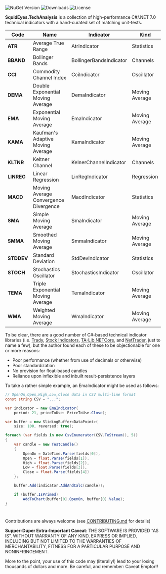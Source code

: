 ![NuGet Version](https://img.shields.io/nuget/v/SquidEyes.TechAnalysis)
![Downloads](https://img.shields.io/nuget/dt/squideyes.techanalysis)
![License](https://img.shields.io/github/license/squideyes/TechAnalysis)

**SquidEyes.TechAnalysis** is a collection of high-performance C#/.NET 7.0 technical indicators with a hand-curated set of matching unit-tests.

|Code|Name|Indicator|Kind|
|---|---|---|---|
|**ATR**|Average True Range|AtrIndicator|Statistics|
|**BBAND**|Bollinger Bands|BollingerBandsIndicator|Channels|
|**CCI**|Commodity Channel Index|CciIndicator|Oscillator|
|**DEMA**|Double Exponential Moving Average|DemaIndicator|Moving Average|
|**EMA**|Exponential Moving Average|EmaIndicator|Moving Average|
|**KAMA**|Kaufman's Adaptive Moving Average|KamaIndicator|Moving Average|
|**KLTNR**|Keltner Channel|KelnerChannelIndicator|Channels|
|**LINREG**|Linear Regression|LinRegIndicator|Regression|
|**MACD**|Moving Average Convergence Divergence|MacdIndicator|Statistics|
|**SMA**|Simple Moving Average|SmaIndicator|Moving Average|
|**SMMA**|Smoothed Moving Average|SmmaIndicator|Moving Average|
|**STDDEV**|Standard Deviation|StdDevIndicator|Statistics|
|**STOCH**|Stochastics Oscillator|StochasticsIndicator|Oscillator|
|**TEMA**|Triple Exponential Moving Average|TemaIndicator|Moving Average|
|**WMA**|Weighted Moving Average|WmaIndicator|Moving Average|

To be clear, there are a good number of C#-based technical indicator libraries (i.e. [Trady](https://github.com/karlwancl/Trady), [Stock Indicators](https://github.com/DaveSkender/Stock.Indicators), [TA-Lib.NETCore](https://github.com/hmG3/TA-Lib.NETCore), and [NetTrader]( https://github.com/anilca/NetTrader.Indicator), just to name a few), but the author found each of these to be objectionable for one or more reasons:

* Poor performance (whether from use of decimals or otherwise)
* Poor standardization 
* No provision for float-based candles
* Reliance upon inflexible and inbuilt result-persistence layers

To take a rather simple example, an EmaIndicator might be used as follows:

```csharp
// OpenOn,Open,High,Low,Close data in CSV multi-line format
const string CSV = "..."; 

var indicator = new EmaIndicator(
    period: 21, priceToUse: PriceToUse.Close);

var buffer = new SlidingBuffer<DataPoint>(
    size: 100, reversed: true);

foreach (var fields in new CsvEnumerator(CSV.ToStream(), 5))
{
    var candle = new TestCandle()
    {
        OpenOn = DateTime.Parse(fields[0]),
        Open = float.Parse(fields[1]),
        High = float.Parse(fields[2]),
        Low = float.Parse(fields[3]),
        Close = float.Parse(fields[4])
    };

    buffer.Add(indicator.AddAndCalc(candle));

    if (buffer.IsPrimed)
        AddToChart(buffer[0].OpenOn, buffer[0].Value);
}
```

#
Contributions are always welcome (see [CONTRIBUTING.md](https://github.com/squideyes/TechAnalysis/blob/master/CONTRIBUTING.md) for details)

**Supper-Duper Extra-Important Caveat**:  THE SOFTWARE IS PROVIDED “AS IS”, WITHOUT WARRANTY OF ANY KIND, EXPRESS OR IMPLIED, INCLUDING BUT NOT LIMITED TO THE WARRANTIES OF MERCHANTABILITY, FITNESS FOR A PARTICULAR PURPOSE AND NONINFRINGEMENT.

More to the point, your use of this code may (literally!) lead to your losing thousands of dollars and more.  Be careful, and remember: Caveat Emptor!!



